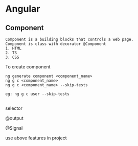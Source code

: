 # Angular

## Component
```
Component is a building blocks that controls a web page.
Component is class with decorator @Component
1. HTML
2. TS
3. CSS
```
To create component 
```
ng generate component <component_name>
ng g c <component_name>
ng g c <component_name> --skip-tests

eg: ng g c user --skip-tests
```


##
selector 
<app-users>

@output

@Signal

use above features in project

